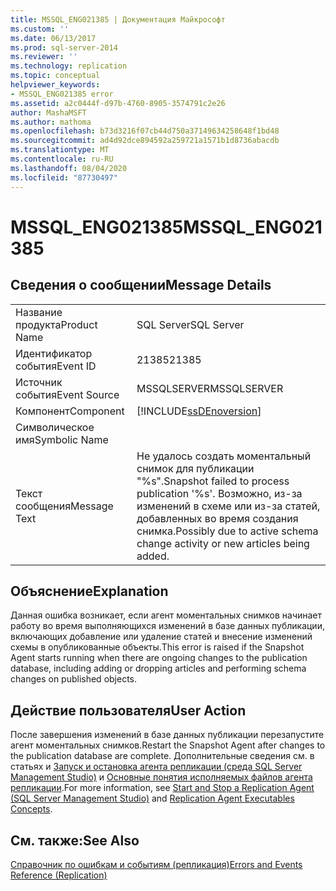 ```yaml
---
title: MSSQL_ENG021385 | Документация Майкрософт
ms.custom: ''
ms.date: 06/13/2017
ms.prod: sql-server-2014
ms.reviewer: ''
ms.technology: replication
ms.topic: conceptual
helpviewer_keywords:
- MSSQL_ENG021385 error
ms.assetid: a2c0444f-d97b-4760-8905-3574791c2e26
author: MashaMSFT
ms.author: mathoma
ms.openlocfilehash: b73d3216f07cb44d750a37149634258648f1bd48
ms.sourcegitcommit: ad4d92dce894592a259721a1571b1d8736abacdb
ms.translationtype: MT
ms.contentlocale: ru-RU
ms.lasthandoff: 08/04/2020
ms.locfileid: "87730497"
---
```

# <a name="mssql_eng021385"></a><span data-ttu-id="5ce0e-102">MSSQL_ENG021385</span><span class="sxs-lookup"><span data-stu-id="5ce0e-102">MSSQL_ENG021385</span></span>
    
## <a name="message-details"></a><span data-ttu-id="5ce0e-103">Сведения о сообщении</span><span class="sxs-lookup"><span data-stu-id="5ce0e-103">Message Details</span></span>  
  
|||  
|-|-|  
|<span data-ttu-id="5ce0e-104">Название продукта</span><span class="sxs-lookup"><span data-stu-id="5ce0e-104">Product Name</span></span>|<span data-ttu-id="5ce0e-105">SQL Server</span><span class="sxs-lookup"><span data-stu-id="5ce0e-105">SQL Server</span></span>|  
|<span data-ttu-id="5ce0e-106">Идентификатор события</span><span class="sxs-lookup"><span data-stu-id="5ce0e-106">Event ID</span></span>|<span data-ttu-id="5ce0e-107">21385</span><span class="sxs-lookup"><span data-stu-id="5ce0e-107">21385</span></span>|  
|<span data-ttu-id="5ce0e-108">Источник события</span><span class="sxs-lookup"><span data-stu-id="5ce0e-108">Event Source</span></span>|<span data-ttu-id="5ce0e-109">MSSQLSERVER</span><span class="sxs-lookup"><span data-stu-id="5ce0e-109">MSSQLSERVER</span></span>|  
|<span data-ttu-id="5ce0e-110">Компонент</span><span class="sxs-lookup"><span data-stu-id="5ce0e-110">Component</span></span>|[!INCLUDE[ssDEnoversion](../../includes/ssdenoversion-md.md)]|  
|<span data-ttu-id="5ce0e-111">Символическое имя</span><span class="sxs-lookup"><span data-stu-id="5ce0e-111">Symbolic Name</span></span>||  
|<span data-ttu-id="5ce0e-112">Текст сообщения</span><span class="sxs-lookup"><span data-stu-id="5ce0e-112">Message Text</span></span>|<span data-ttu-id="5ce0e-113">Не удалось создать моментальный снимок для публикации "%s".</span><span class="sxs-lookup"><span data-stu-id="5ce0e-113">Snapshot failed to process publication '%s'.</span></span> <span data-ttu-id="5ce0e-114">Возможно, из-за изменений в схеме или из-за статей, добавленных во время создания снимка.</span><span class="sxs-lookup"><span data-stu-id="5ce0e-114">Possibly due to active schema change activity or new articles being added.</span></span>|  
  
## <a name="explanation"></a><span data-ttu-id="5ce0e-115">Объяснение</span><span class="sxs-lookup"><span data-stu-id="5ce0e-115">Explanation</span></span>  
 <span data-ttu-id="5ce0e-116">Данная ошибка возникает, если агент моментальных снимков начинает работу во время выполняющихся изменений в базе данных публикации, включающих добавление или удаление статей и внесение изменений схемы в опубликованные объекты.</span><span class="sxs-lookup"><span data-stu-id="5ce0e-116">This error is raised if the Snapshot Agent starts running when there are ongoing changes to the publication database, including adding or dropping articles and performing schema changes on published objects.</span></span>  
  
## <a name="user-action"></a><span data-ttu-id="5ce0e-117">Действие пользователя</span><span class="sxs-lookup"><span data-stu-id="5ce0e-117">User Action</span></span>  
 <span data-ttu-id="5ce0e-118">После завершения изменений в базе данных публикации перезапустите агент моментальных снимков.</span><span class="sxs-lookup"><span data-stu-id="5ce0e-118">Restart the Snapshot Agent after changes to the publication database are complete.</span></span> <span data-ttu-id="5ce0e-119">Дополнительные сведения см. в статьях и [Запуск и остановка агента репликации (среда SQL Server Management Studio)](agents/start-and-stop-a-replication-agent-sql-server-management-studio.md) и [Основные понятия исполняемых файлов агента репликации](concepts/replication-agent-executables-concepts.md).</span><span class="sxs-lookup"><span data-stu-id="5ce0e-119">For more information, see [Start and Stop a Replication Agent &#40;SQL Server Management Studio&#41;](agents/start-and-stop-a-replication-agent-sql-server-management-studio.md) and [Replication Agent Executables Concepts](concepts/replication-agent-executables-concepts.md).</span></span>  
  
## <a name="see-also"></a><span data-ttu-id="5ce0e-120">См. также:</span><span class="sxs-lookup"><span data-stu-id="5ce0e-120">See Also</span></span>  
 [<span data-ttu-id="5ce0e-121">Справочник по ошибкам и событиям (репликация)</span><span class="sxs-lookup"><span data-stu-id="5ce0e-121">Errors and Events Reference &#40;Replication&#41;</span></span>](errors-and-events-reference-replication.md)  
  
  
